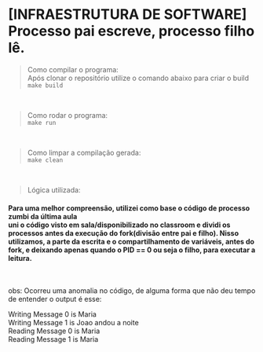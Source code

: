 # [INFRAESTRUTURA DE SOFTWARE] Processo pai escreve, processo filho lê.

> Como compilar o programa:<br>
Após clonar o repositório utilize o comando abaixo para criar o build<br>
`make build`

<br>

> Como rodar o programa: <br>
`make run`

<br>

> Como limpar a compilação gerada: <br>
`make clean`

<br>

> Lógica utilizada: <br>

#### Para uma melhor compreensão, utilizei como base o código de processo zumbi da última aula <br> uni o código visto em sala/disponibilizado no classroom e dividi os processos antes da execução do fork(divisão entre pai e filho). Nisso utilizamos, a parte da escrita e o compartilhamento de variáveis, antes do fork, e deixando apenas quando o PID == 0 ou seja o filho, para executar a leitura.

<br>

obs: Ocorreu uma anomalia no código, de alguma forma que não deu tempo de entender o output é esse: <br>

Writing Message 0 is Maria <br>
Writing Message 1 is Joao andou a noite <br>
Reading Message 0 is Maria <br>
Reading Message 1 is Maria <br>

